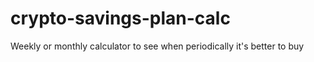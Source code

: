 # crypto-savings-plan-calc
Weekly or monthly calculator to see when periodically it's better to buy
